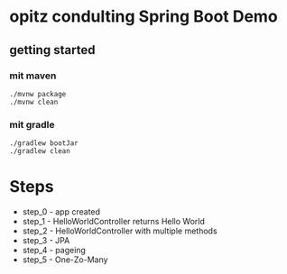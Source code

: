 # opitz condulting Spring Boot Demo

## getting started

### mit maven
```
./mvnw package
./mvnw clean
```

### mit gradle

```
./gradlew bootJar
./gradlew clean
```

# Steps

* step_0 - app created
* step_1 - HelloWorldController returns Hello World
* step_2 - HelloWorldController with multiple methods
* step_3 - JPA
* step_4 - pageing
* step_5 - One-Zo-Many 